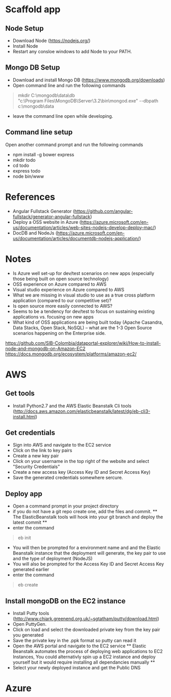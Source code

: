 # Scaffold app 

## Node Setup
* Download Node (https://nodejs.org/)
* Install Node
* Restart any consloe windows to add Node to your PATH.

## Mongo DB Setup
* Download and install Mongo DB (https://www.mongodb.org/downloads)
* Open command line and run the following commands

> mkdir C:\mongodb\data\db  
> "c:\Program Files\MongoDB\Server\3.2\bin\mongod.exe" --dbpath c:\mongodb\data

* leave the command line open while developing.

## Command line setup
Open another command prompt and run the following commands
* npm install -g bower express 
* mkdir todo
* cd todo
* express todo
* node bin/www


# References
* Angular Fullstack Generator (https://github.com/angular-fullstack/generator-angular-fullstack)
* Deploy a OSS website in Azure (https://azure.microsoft.com/en-us/documentation/articles/web-sites-nodejs-develop-deploy-mac/)
* DocDB and NodeJs (https://azure.microsoft.com/en-us/documentation/articles/documentdb-nodejs-application/)
# Notes

* Is Azure well set-up for dev/test scenarios on new apps (especially those being built on open source technology)
* OSS experience on Azure compared to AWS
* Visual studio experience on Azure compared to AWS
* What we are missing in visual studio to use as a true cross platform application (compared to our competitive set)? 
* Is open source more easily connected to AWS?
* Seems to be a tendency for dev/test to focus on sustaining existing applications vs. focusing on new apps 
* What kind of OSS applications are being built today (Apache Casandra, Data Stacks, Open Stack, NoSQL) – what are the 1-3 Open Source scenarios happening on the Enterprise side.


https://github.com/SIB-Colombia/dataportal-explorer/wiki/How-to-install-node-and-mongodb-on-Amazon-EC2
https://docs.mongodb.org/ecosystem/platforms/amazon-ec2/

# AWS

## Get tools
* Install Python2.7 and the AWS Elastic Beanstalk Cli tools (http://docs.aws.amazon.com/elasticbeanstalk/latest/dg/eb-cli3-install.html)

## Get credentials
* Sign into AWS and navigate to the EC2 service
* Click on the link to key pairs
* Create a new key pair
* Click on your username in the top right of the website and select "Security Credentials"
* Create a new access key (Access Key ID and Secret Access Key)
* Save the generated credentials somewhere sercure.

## Deploy app 
* Open a command prompt in your project directory
* if you do not have a git repo create one, add the files and commit.
** The ElasticBeanstalk tools will hook into your git branch and deploy the latest commit **
* enter the command

> eb init  

* You will then be prompted for a environment name and  and the Elastic Beanstalk instance that the deployment will generate, the key pair to use and the type of deployment (NodeJS)
* You will also be prompted for the Access Key ID and Secret Access Key generated earlier
* enter the command

> eb create


## Install mongoDB on the EC2 instance
* Install Putty tools (http://www.chiark.greenend.org.uk/~sgtatham/putty/download.html)
* Open PuttyGen.
* Click on load and select the downloaded private key from the key pair you generated
* Save the private key in the .ppk format so putty can read it
* Open the AWS portal and navigate to the EC2 service
** Elastic Beanstalk automates the process of deploying web applications to EC2 Instances, You could alternativly spin up a EC2 instance and deploy yourself but it would require installing all dependancies manually **
* Select your newly deployed instance and get the Public DNS

# Azure

